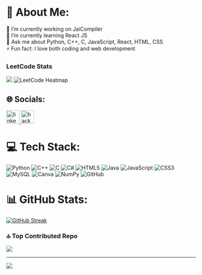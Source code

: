 # 💫 About Me:
🔭 I’m currently working on JaiCompiler<br>🌱 I’m currently learning React JS<br>💬 Ask me about Python, C++, C, JavaScript, React, HTML, CSS<br>⚡ Fun fact: I love both coding and web development 

### LeetCode Stats
![](https://leetcard.jacoblin.cool/jaiGurudevCode?ext=contest)
<img src="https://leetcard.jacoblin.cool/jaiGurudevCode?ext=heatmap_only" alt="LeetCode Heatmap">

## 🌐 Socials:
<div align="left">
  <a href="https://www.linkedin.com/in/anurag-singh-942870232/" target="_blank">
    <img src="https://img.shields.io/static/v1?message=LinkedIn&logo=linkedin&label=&color=0077B5&logoColor=white&labelColor=&style=plastic" height="35" alt="linkedin logo"  />
  </a>
  <a href="https://www.hackerrank.com/profile/singhanurag19798" target="_blank">
    <img src="https://img.shields.io/static/v1?message=HackerRank&logo=hackerrank&label=&color=2EC866&logoColor=white&labelColor=&style=plastic" height="35" alt="hackerrank logo"  />
  </a>
</div>

# 💻 Tech Stack:
![Python](https://img.shields.io/badge/python-3670A0?style=for-the-badge&logo=python&logoColor=ffdd54) ![C++](https://img.shields.io/badge/c++-%2300599C.svg?style=for-the-badge&logo=c%2B%2B&logoColor=white) ![C](https://img.shields.io/badge/c-%2300599C.svg?style=for-the-badge&logo=c&logoColor=white) ![C#](https://img.shields.io/badge/c%23-%23239120.svg?style=for-the-badge&logo=csharp&logoColor=white) ![HTML5](https://img.shields.io/badge/html5-%23E34F26.svg?style=for-the-badge&logo=html5&logoColor=white) ![Java](https://img.shields.io/badge/java-%23ED8B00.svg?style=for-the-badge&logo=openjdk&logoColor=white) ![JavaScript](https://img.shields.io/badge/javascript-%23323330.svg?style=for-the-badge&logo=javascript&logoColor=%23F7DF1E) ![CSS3](https://img.shields.io/badge/css3-%231572B6.svg?style=for-the-badge&logo=css3&logoColor=white) ![MySQL](https://img.shields.io/badge/mysql-4479A1.svg?style=for-the-badge&logo=mysql&logoColor=white) ![Canva](https://img.shields.io/badge/Canva-%2300C4CC.svg?style=for-the-badge&logo=Canva&logoColor=white) ![NumPy](https://img.shields.io/badge/numpy-%23013243.svg?style=for-the-badge&logo=numpy&logoColor=white) ![GitHub](https://img.shields.io/badge/github-%23121011.svg?style=for-the-badge&logo=github&logoColor=white)

# 📊 GitHub Stats:
[![GitHub Streak](https://streak-stats.demolab.com/?user=myJaiGurudev)](https://git.io/streak-stats)

### 🔝 Top Contributed Repo
![](https://github-contributor-stats.vercel.app/api?username=myJaiGurudev&limit=5&theme=default_repocard&combine_all_yearly_contributions=true)

---
[![](https://visitcount.itsvg.in/api?id=singhanurag19798&icon=0&color=0)](https://visitcount.itsvg.in)

<!-- Proudly created with GPRM ( https://gprm.itsvg.in ) -->
